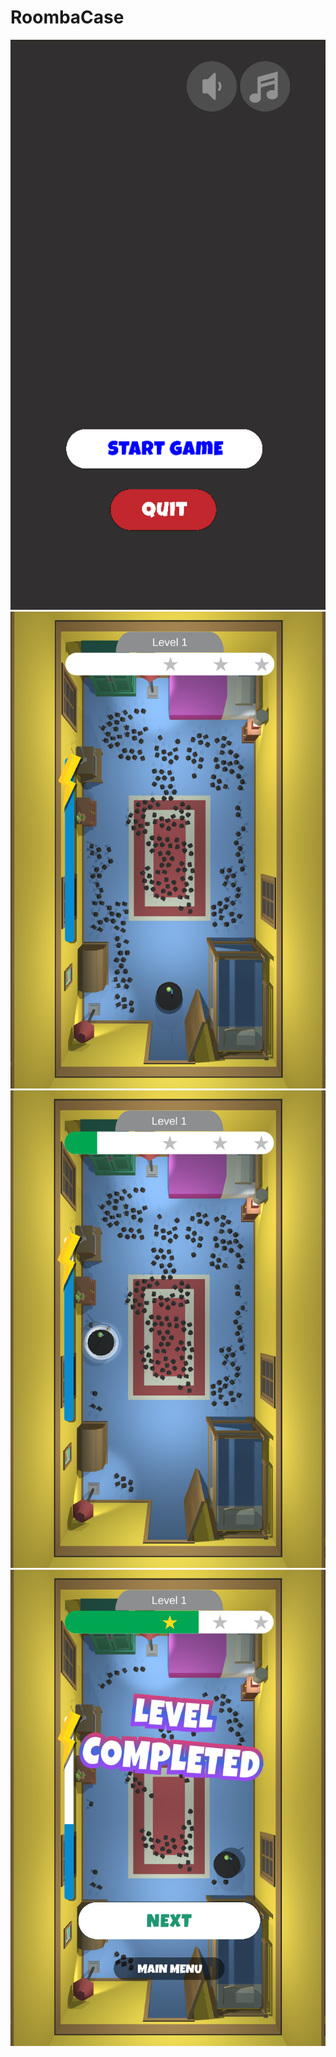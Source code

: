 # RoombaCase

![alt text](Pictures/1.png)
![alt text](Pictures/2.png)
![alt text](Pictures/3.png)
![alt text](Pictures/4.png)